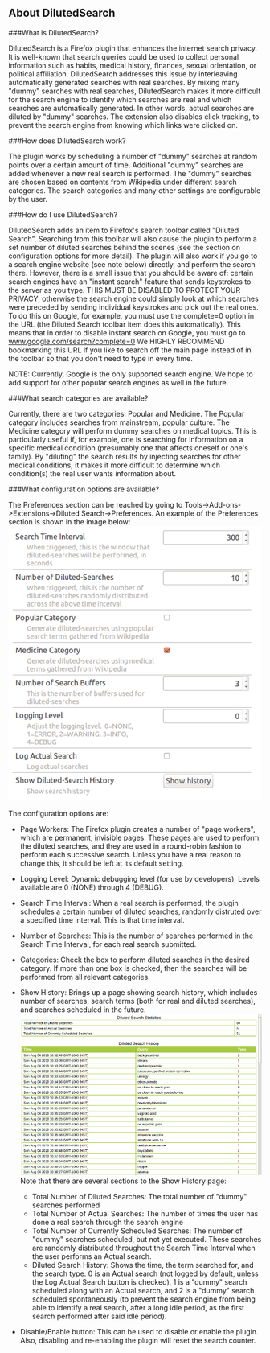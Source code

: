 About DilutedSearch
------

###What is DilutedSearch?

DilutedSearch is a Firefox plugin that enhances the internet search privacy. It is well-known that search queries could be used to collect personal information such as habits, medical history, finances, sexual orientation, or political affiliation. DilutedSearch addresses this issue by interleaving automatically generated searches with real searches. By mixing many "dummy" searches with real searches, DilutedSearch makes it more difficult for the search engine to identify which searches are real and which searches are automatically generated. In other words, actual searches are diluted by "dummy" searches. The extension also disables click tracking, to prevent the search engine from knowing which links were clicked on.


###How does DilutedSearch work?

The plugin works by scheduling a number of "dummy" searches at random points over a certain amount of time. Additional "dummy" searches are added whenever a new real search is performed. The "dummy" searches are chosen based on contents from Wikipedia under different search categories. The search categories and many other settings are configurable by the user.   

###How do I use DilutedSearch?

DilutedSearch adds an item to Firefox's search toolbar called "Diluted Search".  Searching from this toolbar will also cause the plugin to perform a set number of diluted searches behind the scenes (see the section on configuration options for more detail).  The plugin will also work if you go to a search engine website (see note below) directly, and perform the search there.  However, there is a small issue that you should be aware of: certain search engines have an "instant search" feature that sends keystrokes to the server as you type.  THIS MUST BE DISABLED TO PROTECT YOUR PRIVACY, otherwise the search engine could simply look at which searches were preceded by sending individual keystrokes and pick out the real ones.  To do this on Google, for example, you must use the complete=0 option in the URL (the Diluted Search toolbar item does this automatically).  This means that in order to disable instant search on Google, you must go to www.google.com/search?complete=0  We HIGHLY RECOMMEND bookmarking this URL if you like to search off the main page instead of in the toolbar so that you don't need to type in every time.

NOTE: Currently, Google is the only supported search engine.  We hope to add support for other popular search engines as well in the future.


###What search categories are available?

Currently, there are two categories: Popular and Medicine.  The Popular category includes searches from mainstream, popular culture.  The Medicine category will perform dummy searches on medical topics.  This is particularly useful if, for example, one is searching for information on a specific medical condition (presumably one that affects oneself or one's family).  By "diluting" the search results by injecting searches for other medical conditions, it makes it more difficult to determine which condition(s) the real user wants information about.


###What configuration options are available?

The Preferences section can be reached by going to Tools->Add-ons->Extensions->Diluted Search->Preferences.  An example of the Preferences section is shown in
the image below:
![alt text](screenshots/PreferencesMenu.png "Preferences Menu")

The configuration options are:

* Page Workers: The Firefox plugin creates a number of "page workers", which are permanent, invisible pages.  These pages are used to perform the diluted searches, and they are used in a round-robin fashion to perform each successive search.  Unless you have a real reason to change this, it should be left at its default setting.

* Logging Level: Dynamic debugging level (for use by developers).  Levels available are 0 (NONE) through 4 (DEBUG).

* Search Time Interval: When a real search is performed, the plugin schedules a certain number of diluted searches, randomly distruted over a specified time interval.  This is that time interval.

* Number of Searches: This is the number of searches performed in the Search Time Interval, for each real search submitted.

* Categories: Check the box to perform diluted searches in the desired category.  If more than one box is checked, then the searches will be performed from all relevant categories.

* Show History: Brings up a page showing search history, which includes number of searches, search terms (both for real and diluted searches), and searches scheduled in the future.
![alt text](screenshots/History.png "Search History")
   Note that there are several sections to the Show History page:
   * Total Number of Diluted Searches: The total number of "dummy" searches performed
   * Total Number of Actual Searches: The number of times the user has done a real search through the search engine
   * Total Number of Currently Scheduled Searches: The number of "dummy" searches scheduled, but not yet executed.  These searches are randomly distributed throughout the Search Time Interval when the user performs an Actual search.
   * Diluted Search History: Shows the time, the term searched for, and the search type.  0 is an Actual search (not logged by default, unless the Log Actual Search button is checked), 1 is a "dummy" search scheduled along with an Actual search, and 2 is a "dummy" search scheduled spontaneously (to prevent the search engine from being able to identify a real search, after a long idle period, as the first search performed after said idle period).

* Disable/Enable button: This can be used to disable or enable the plugin.  Also, disabling and re-enabling the plugin will reset the search counter.
